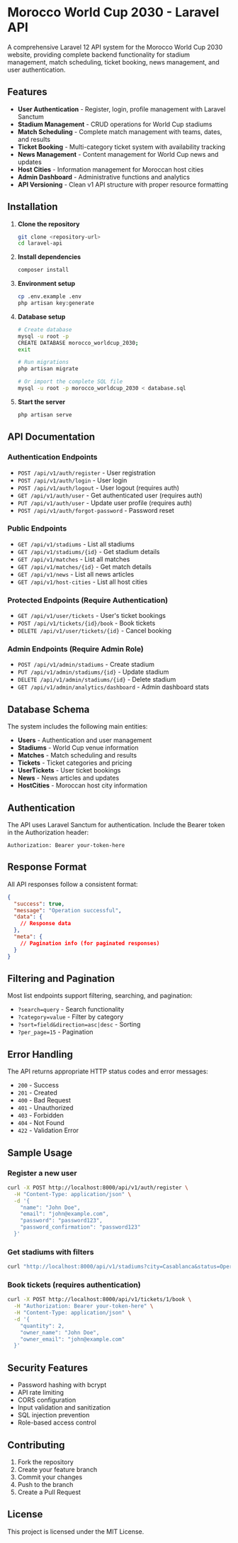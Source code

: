 
# Morocco World Cup 2030 - Laravel API

A comprehensive Laravel 12 API system for the Morocco World Cup 2030 website, providing complete backend functionality for stadium management, match scheduling, ticket booking, news management, and user authentication.

## Features

- **User Authentication** - Register, login, profile management with Laravel Sanctum
- **Stadium Management** - CRUD operations for World Cup stadiums
- **Match Scheduling** - Complete match management with teams, dates, and results
- **Ticket Booking** - Multi-category ticket system with availability tracking
- **News Management** - Content management for World Cup news and updates
- **Host Cities** - Information management for Moroccan host cities
- **Admin Dashboard** - Administrative functions and analytics
- **API Versioning** - Clean v1 API structure with proper resource formatting

## Installation

1. **Clone the repository**
   ```bash
   git clone <repository-url>
   cd laravel-api
   ```

2. **Install dependencies**
   ```bash
   composer install
   ```

3. **Environment setup**
   ```bash
   cp .env.example .env
   php artisan key:generate
   ```

4. **Database setup**
   ```bash
   # Create database
   mysql -u root -p
   CREATE DATABASE morocco_worldcup_2030;
   exit

   # Run migrations
   php artisan migrate

   # Or import the complete SQL file
   mysql -u root -p morocco_worldcup_2030 < database.sql
   ```

5. **Start the server**
   ```bash
   php artisan serve
   ```

## API Documentation

### Authentication Endpoints

- `POST /api/v1/auth/register` - User registration
- `POST /api/v1/auth/login` - User login
- `POST /api/v1/auth/logout` - User logout (requires auth)
- `GET /api/v1/auth/user` - Get authenticated user (requires auth)
- `PUT /api/v1/auth/user` - Update user profile (requires auth)
- `POST /api/v1/auth/forgot-password` - Password reset

### Public Endpoints

- `GET /api/v1/stadiums` - List all stadiums
- `GET /api/v1/stadiums/{id}` - Get stadium details
- `GET /api/v1/matches` - List all matches
- `GET /api/v1/matches/{id}` - Get match details
- `GET /api/v1/news` - List all news articles
- `GET /api/v1/host-cities` - List all host cities

### Protected Endpoints (Require Authentication)

- `GET /api/v1/user/tickets` - User's ticket bookings
- `POST /api/v1/tickets/{id}/book` - Book tickets
- `DELETE /api/v1/user/tickets/{id}` - Cancel booking

### Admin Endpoints (Require Admin Role)

- `POST /api/v1/admin/stadiums` - Create stadium
- `PUT /api/v1/admin/stadiums/{id}` - Update stadium
- `DELETE /api/v1/admin/stadiums/{id}` - Delete stadium
- `GET /api/v1/admin/analytics/dashboard` - Admin dashboard stats

## Database Schema

The system includes the following main entities:

- **Users** - Authentication and user management
- **Stadiums** - World Cup venue information
- **Matches** - Match scheduling and results
- **Tickets** - Ticket categories and pricing
- **UserTickets** - User ticket bookings
- **News** - News articles and updates
- **HostCities** - Moroccan host city information

## Authentication

The API uses Laravel Sanctum for authentication. Include the Bearer token in the Authorization header:

```
Authorization: Bearer your-token-here
```

## Response Format

All API responses follow a consistent format:

```json
{
  "success": true,
  "message": "Operation successful",
  "data": {
    // Response data
  },
  "meta": {
    // Pagination info (for paginated responses)
  }
}
```

## Filtering and Pagination

Most list endpoints support filtering, searching, and pagination:

- `?search=query` - Search functionality
- `?category=value` - Filter by category
- `?sort=field&direction=asc|desc` - Sorting
- `?per_page=15` - Pagination

## Error Handling

The API returns appropriate HTTP status codes and error messages:

- `200` - Success
- `201` - Created
- `400` - Bad Request
- `401` - Unauthorized
- `403` - Forbidden
- `404` - Not Found
- `422` - Validation Error

## Sample Usage

### Register a new user
```bash
curl -X POST http://localhost:8000/api/v1/auth/register \
  -H "Content-Type: application/json" \
  -d '{
    "name": "John Doe",
    "email": "john@example.com",
    "password": "password123",
    "password_confirmation": "password123"
  }'
```

### Get stadiums with filters
```bash
curl "http://localhost:8000/api/v1/stadiums?city=Casablanca&status=Operational"
```

### Book tickets (requires authentication)
```bash
curl -X POST http://localhost:8000/api/v1/tickets/1/book \
  -H "Authorization: Bearer your-token-here" \
  -H "Content-Type: application/json" \
  -d '{
    "quantity": 2,
    "owner_name": "John Doe",
    "owner_email": "john@example.com"
  }'
```

## Security Features

- Password hashing with bcrypt
- API rate limiting
- CORS configuration
- Input validation and sanitization
- SQL injection prevention
- Role-based access control

## Contributing

1. Fork the repository
2. Create your feature branch
3. Commit your changes
4. Push to the branch
5. Create a Pull Request

## License

This project is licensed under the MIT License.
